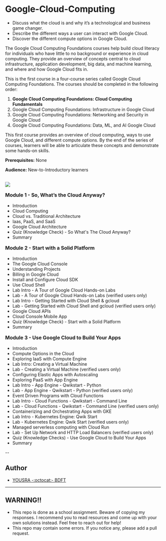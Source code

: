 # Google-Cloud-Computing
-   Discuss what the cloud is and why it’s a technological and business game changer.  
-   Describe the different ways a user can interact with Google Cloud.  
-   Discover the different compute options in Google Cloud.


<div class="xblock xblock-student_view xblock-student_view-html xmodule_display xmodule_HtmlBlock xblock-initialized" data-course-id="course-v1:GoogleCloud+GCCF1x+3T2022" data-mark-completed-on-view-after-delay="0" data-init="XBlockToXModuleShim" data-runtime-class="LmsRuntime" data-runtime-version="1" data-block-type="html" data-usage-id="block-v1:GoogleCloud+GCCF1x+3T2022+type@html+block@9530eb54000c4d5db70ec3f41cd4efd4" data-request-token="acd674d2d4da11edab3c4f721535674c" data-graded="False" data-has-score="False">
  
  <p>The Google Cloud Computing Foundations courses help build cloud literacy for individuals who have little to no background or experience in cloud computing. They provide an overview of concepts central to cloud infrastructure, application development, big data, and machine learning, and where and how Google Cloud fits in.</p>
<p>This is the first course in a four-course series called Google Cloud Computing Foundations. The courses should be completed in the following order:</p>
<ol type="1">
<li><strong>Google Cloud Computing Foundations: Cloud Computing Fundamentals&nbsp;<br></strong></li>
<li>Google Cloud Computing Foundations: Infrastructure in Google Cloud</li>
<li>Google Cloud Computing Foundations: Networking and Security in Google Cloud</li>
<li>Google Cloud Computing Foundations: Data, ML, and AI Google Cloud</li>
</ol>
<p>This first course provides an overview of cloud computing, ways to use Google Cloud, and different compute options. By the end of the series of courses, learners will be able to articulate these concepts and demonstrate some hands-on skills.</p>
<p><strong>Prerequisites:</strong> None</p>
<p><strong>Audience:</strong> New-to-Introductory learners</p>
<p><br><img src="https://i.imgur.com/lkGgNEo.png" ></p>
</div>


<div class="xblock xblock-student_view xblock-student_view-html xmodule_display xmodule_HtmlBlock xblock-initialized" data-course-id="course-v1:GoogleCloud+GCCF1x+3T2022" data-mark-completed-on-view-after-delay="0" data-init="XBlockToXModuleShim" data-runtime-class="LmsRuntime" data-runtime-version="1" data-block-type="html" data-usage-id="block-v1:GoogleCloud+GCCF1x+3T2022+type@html+block@6997fed1a9bf42c28da8ce0dbf6b9a79" data-request-token="579284e6d4dc11edadd8130123897064" data-graded="False" data-has-score="False">
  
<p style="font-size: 16px;"><strong>Module 1 - So, What’s the Cloud Anyway?</strong></p>
<ul>
<li>Introduction</li>
<li>Cloud Computing&nbsp;</li>
<li>Cloud vs. Traditional Architecture&nbsp;</li>
<li>Iaas, PaaS, and SaaS&nbsp;</li>
<li>Google Cloud Architecture</li>
<li>Quiz (Knowledge Check)&nbsp;- So What's The Cloud Anyway?</li>
<li>Summary</li>
</ul>
<p style="font-size: 16px;"><b>Module 2 - Start with a Solid Platform</b></p>
<ul>
<li>Introduction</li>
<li>The Google Cloud Console</li>
<li>Understanding Projects</li>
<li>Billing in Google Cloud</li>
<li>Install and Configure Cloud SDK</li>
<li>Use Cloud Shell&nbsp;</li>
<li>Lab Intro - A Tour of Google Cloud Hands-on Labs</li>
<li>Lab - A Tour of Google Cloud Hands-on Labs (verified users only)</li>
<li>Lab Intro - Getting Started with Cloud Shell &amp; gcloud</li>
<li>Lab - Getting Started with Cloud Shell and gcloud (verified users only)</li>
<li>Google Cloud APIs&nbsp;</li>
<li>Cloud Console Mobile App</li>
<li>Quiz (Knowledge Check)&nbsp;- Start with a Solid Platform</li>
<li>Summary</li>
</ul>
<p style="font-size: 16px;"><b>Module 3 - Use Google Cloud to Build Your Apps</b></p>
<ul>
<li>Introduction</li>
<li>Compute Options in the Cloud</li>
<li>Exploring IaaS with Compute Engine</li>
<li>Lab Intro: Creating a Virtual Machine</li>
<li>Lab - Creating a Virtual Machine (verified users only)</li>
<li>Configuring Elastic Apps with Autoscaling</li>
<li>Exploring PaaS with App Engine</li>
<li>Lab Intro - App Engine - Qwikstart - Python</li>
<li>Lab - App Engine - Qwikstart - Python (verified users only)</li>
<li>Event Driven Programs with Cloud Functions</li>
<li>Lab Intro - Cloud Functions - Qwikstart - Command Line</li>
<li>Lab - Cloud Functions - Qwikstart - Command Line (verified users only)</li>
<li>Containerizing and Orchestrating Apps with GKE</li>
<li>Lab Intro - Kubernetes Engine: Qwik Start</li>
<li>Lab - Kubernetes Engine: Qwik Start (verified users only)</li>
<li>Managed serverless computing with Cloud Run</li>
<li>Lab - Set Up Network and HTTP Load Balancers (verified users only)</li>
<li>Quiz (Knowledge Checks) - Use Google Cloud to Build Your Apps</li>
<li>Summary</li>
</ul>
<p></p>

</ul>
</div>

--
## Author 
+ [YOUSRA -:octocat:- BDFT](https://linktr.ee/bdftyousra)

---

## WARNING!!
- This repo is done as a school assignment. Beware of copying my responses. I recommend you  to read resources and come up with your own solutions instead. Feel free to reach out for help!
- This repo may contain some errors. If you notice any, please add a pull request.


